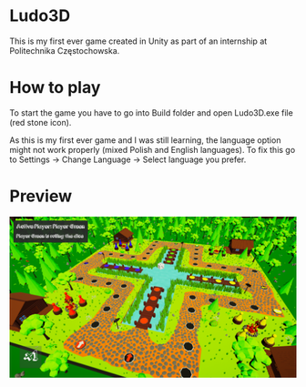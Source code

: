 # Ludo3D
This is my first ever game created in Unity as part of an internship at Politechnika Częstochowska.

# How to play
To start the game you have to go into Build folder and open Ludo3D.exe file (red stone icon).

As this is my first ever game and I was still learning, the language option might not work properly (mixed Polish and English languages).
To fix this go to Settings -> Change Language -> Select language you prefer.

# Preview
![](Images/Game_Play.png)
